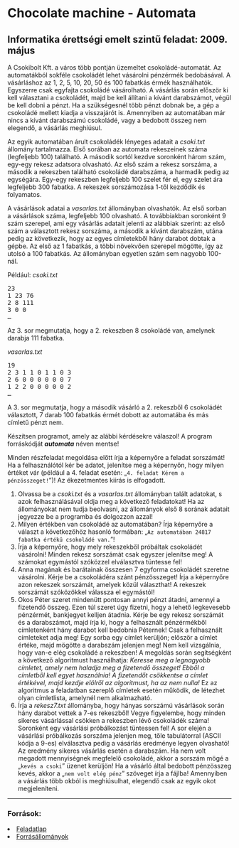 <h1>Chocolate machine - Automata</h2>
<h2>Informatika érettségi emelt szintű feladat: 2009. május</h2>
<p>A Csokibolt Kft. a város több pontján üzemeltet csokoládé-automatát. Az automatákból sokféle csokoládét lehet vásárolni pénzérmék bedobásával. A vásárláshoz az 1, 2, 5, 10, 20, 50 és 100 fabatkás érmék használhatók. Egyszerre csak egyfajta csokoládé vásárolható. A vásárlás során először ki kell választani a csokoládét, majd be kell állítani a kívánt darabszámot, végül be kell dobni a pénzt. Ha a szükségesnél több pénzt dobnak be, a gép a csokoládé mellett kiadja a visszajárót is. Amennyiben az automatában már nincs a kívánt darabszámú csokoládé, vagy a bedobott összeg nem elegendő, a vásárlás meghiúsul.</p>
<p>Az egyik automatában árult csokoládék lényeges adatait a <em>csoki.txt</em> állomány tartalmazza. Első sorában az automata rekeszeinek száma (legfeljebb 100) található. A második sortól kezdve soronként három szám, egy-egy rekesz adatsora olvasható. Az első szám a rekesz sorszáma, a második a rekeszben található csokoládé darabszáma, a harmadik pedig az egységára. Egy-egy rekeszben legfeljebb 100 szelet fér el, egy szelet ára legfeljebb 300 fabatka. A rekeszek sorszámozása 1-től kezdődik és folyamatos.</p>
<p>A vásárlások adatai a <em>vasarlas.txt</em> állományban olvashatók. Az első sorban a vásárlások száma, legfeljebb 100 olvasható. A továbbiakban soronként 9 szám szerepel, ami egy vásárlás adatait jelenti az alábbiak szerint: az első szám a választott rekesz sorszáma, a második a kívánt darabszám, utána pedig az következik, hogy az egyes címletekből hány darabot dobtak a gépbe. Az első az 1 fabatkás, a többi növekvően szerepel mögötte, így az utolsó a 100 fabatkás. Az állományban egyetlen szám sem nagyobb 100-nál.</p>
<p>Például: <em>csoki.txt</em>
<pre>
23
1 23 76
2 8 111
3 0 0
…
</pre>
<p>Az 3. sor megmutatja, hogy a 2. rekeszben 8 csokoládé van, amelynek darabja 111 fabatka.</p>
<p><em>vasarlas.txt</em></p>
<pre>
19
2 3 1 1 0 1 1 0 3
2 6 0 0 0 0 0 0 7
1 2 2 0 0 0 0 0 2
…
</pre>
<p>A 3. sor megmutatja, hogy a második vásárló a 2. rekeszből 6 csokoládét választott, 7 darab 100 fabatkás érmét dobott az automatába és más címletű pénzt nem.</p>
<p>Készítsen programot, amely az alábbi kérdésekre válaszol! A program forráskódját <em><b>automata</b></em> néven mentse!</p>
<p>Minden részfeladat megoldása előtt írja a képernyőre a feladat sorszámát! Ha a felhasználótól kér be adatot, jelenítse meg a képernyőn, hogy milyen értéket vár (például a 4. feladat esetén: „<code>4. feladat Kérem a pénzösszeget!</code>”)! Az ékezetmentes kiírás is elfogadott.</p>
<ol>
<li>Olvassa be a <em>csoki.txt</em> és a <em>vasarlas.txt</em> állományban talált adatokat, s azok felhasználásával oldja meg a következő feladatokat! Ha az állományokat nem tudja beolvasni, az állományok első 8 sorának adatait jegyezze be a programba és dolgozzon azzal!</li>
<li>Milyen értékben van csokoládé az automatában? Írja képernyőre a választ a következőhöz hasonló formában: „<code>Az automatában 24817 fabatka értékű csokoládé van.</code>”!</li>
<li>Írja a képernyőre, hogy mely rekeszekből próbáltak csokoládét vásárolni! Minden rekesz sorszámát csak egyszer jelenítse meg! A számokat egymástól szóközzel elválasztva tüntesse fel!</li>
<li>Anna magának és barátainak összesen 7 egyforma csokoládét szeretne vásárolni. Kérje be a csokoládéra szánt pénzösszeget! Írja a képernyőre azon rekeszek sorszámát, amelyek közül választhat! A rekeszek sorszámát szóközökkel válassza el egymástól!</li>
<li>Okos Péter szeret mindenütt pontosan annyi pénzt átadni, amennyi a fizetendő összeg. Ezen túl szeret úgy fizetni, hogy a lehető legkevesebb pénzérmét, bankjegyet kelljen átadnia. Kérje be egy rekesz sorszámát és a darabszámot, majd írja ki, hogy a felhasznált pénzérmékből címletenként hány darabot kell bedobnia Péternek! Csak a felhasznált címleteket adja meg! Egy sorba egy címlet kerüljön; először a címlet értéke, majd mögötte a darabszám jelenjen meg! Nem kell vizsgálnia, hogy van-e elég csokoládé a rekeszben! A megoldás során segítségként a következő algoritmust használhatja: <em>Keresse meg a legnagyobb címletet, amely nem haladja meg a fizetendő összeget! Ebből a címletből kell egyet használnia! A fizetendőt csökkentse a címlet értékével, majd kezdje elölről az algoritmust, ha az nem nulla!</em> Ez az algoritmus a feladatban szereplő címletek esetén működik, de létezhet olyan címletlista, amelynél nem alkalmazható.</li>
<li>Írja a <em>rekesz7.txt</em> állományba, hogy hányas sorszámú vásárlások során hány darabot vettek a 7-es rekeszből! Vegye figyelembe, hogy minden sikeres vásárlással csökken a rekeszben lévő csokoládék száma! Soronként egy vásárlási próbálkozást tüntessen fel! A sor elején a vásárlási próbálkozás sorszáma jelenjen meg, tőle tabulátorral (ASCII kódja a 9-es) elválasztva pedig a vásárlás eredménye legyen olvasható! Az eredmény sikeres vásárlás esetén a darabszám. Ha nem volt megadott mennyiségnek megfelelő csokoládé, akkor a sorszám mögé a „<code>kevés a csoki</code>” üzenet kerüljön! Ha a vásárló által bedobott pénzösszeg kevés, akkor a „<code>nem volt elég pénz</code>” szöveget írja a fájlba! Amennyiben a vásárlás több okból is meghiúsulhat, elegendő csak az egyik okot megjeleníteni.</li>
</ol>
<hr>
<h3>Források:</h3>
<li><a href="https://www.oktatas.hu/pub_bin/dload/kozoktatas/erettsegi/feladatok2009tavasz/e_infomagy_09maj_fl.pdf">Feladatlap</a>
<li><a href="https://www.oktatas.hu/pub_bin/dload/kozoktatas/erettsegi/feladatok2009tavasz/e_infoformagy_09maj_fl.zip">Forrásállományok</a>
